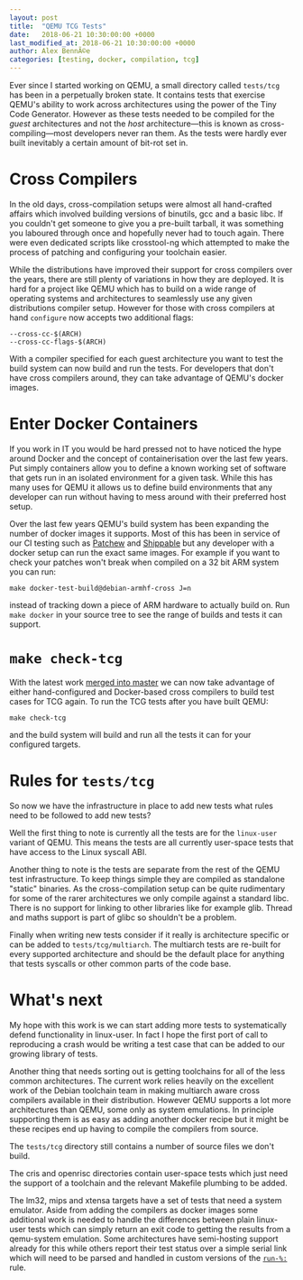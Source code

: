 ```yaml
---
layout: post
title:  "QEMU TCG Tests"
date:   2018-06-21 10:30:00:00 +0000
last_modified_at: 2018-06-21 10:30:00:00 +0000
author: Alex BennÃ©e
categories: [testing, docker, compilation, tcg]
---
```


Ever since I started working on QEMU, a small directory
called `tests/tcg` has been in a perpetually broken state. It contains
tests that exercise QEMU's ability to work across architectures using
the power of the Tiny Code Generator. However as these tests needed to
be compiled for the *guest* architectures and not the *host*
architecture&mdash;this is known as cross-compiling&mdash;most developers
never ran them. As the tests were hardly ever built inevitably a certain
amount of bit-rot set in.

# Cross Compilers

In the old days, cross-compilation setups were almost all hand-crafted
affairs which involved building versions of binutils, gcc and a basic
libc. If you couldn't get someone to give you a pre-built tarball, it
was something you laboured through once and hopefully never had to
touch again. There were even dedicated scripts like crosstool-ng which
attempted to make the process of patching and configuring your
toolchain easier.

While the distributions have improved their support for cross
compilers over the years, there are still plenty of variations in how
they are deployed. It is hard for a project like QEMU which has to
build on a wide range of operating systems and architectures to
seamlessly use any given distributions compiler setup. However for
those with cross compilers at hand `configure` now accepts two
additional flags:

    --cross-cc-$(ARCH)
    --cross-cc-flags-$(ARCH)

With a compiler specified for each guest architecture you want to test
the build system can now build and run the tests. For
developers that don't have cross compilers around, they can take
advantage of QEMU's docker images.

# Enter Docker Containers

If you work in IT you would be hard pressed not to have noticed the
hype around Docker and the concept of containerisation over the last
few years. Put simply containers allow you to define a known working
set of software that gets run in an isolated environment for a given
task. While this has many uses for QEMU it allows us to define build
environments that any developer can run without having to mess around
with their preferred host setup.

Over the last few years QEMU's build system has been expanding the
number of docker images it supports. Most of this has been in service
of our CI testing such as [Patchew](https://patchew.org/QEMU/) and
[Shippable](https://app.shippable.com/github/qemu/qemu/dashboard) but
any developer with a docker setup can run the exact same images. For
example if you want to check your patches won't break when compiled on
a 32 bit ARM system you can run:

    make docker-test-build@debian-armhf-cross J=n

instead of tracking down a piece of ARM hardware to actually build on.
Run `make docker` in your source tree to see the range of builds and
tests it can support.

# `make check-tcg`

With the latest work [merged into
master](https://git.qemu.org/?p=qemu.git;a=commit;h=de44c044420d1139480fa50c2d5be19223391218) we can now
take advantage of either hand-configured and Docker-based cross
compilers to build test cases for TCG again. To run the TCG tests
after you have built QEMU:

    make check-tcg

and the build system will build and run all the tests it can for your
configured targets.

# Rules for `tests/tcg`

So now we have the infrastructure in place to add new tests what rules
need to be followed to add new tests? 

Well the first thing to note is currently all the tests are for the
`linux-user` variant of QEMU. This means the tests are all currently
user-space tests that have access to the Linux syscall ABI.

Another thing to note is the tests are separate from the rest of the
QEMU test infrastructure. To keep things simple they are compiled as
standalone "static" binaries. As the cross-compilation setup can be
quite rudimentary for some of the rarer architectures we only compile
against a standard libc. There is no support for linking to other
libraries like for example glib. Thread and maths support is part of
glibc so shouldn't be a problem.

Finally when writing new tests consider if it really is architecture
specific or can be added to `tests/tcg/multiarch`. The multiarch tests
are re-built for every supported architecture and should be the
default place for anything that tests syscalls or other
common parts of the code base.

# What's next

My hope with this work is we can start adding more tests to
systematically defend functionality in linux-user. In fact I hope the
first port of call to reproducing a crash would be writing a test case
that can be added to our growing library of tests.

Another thing that needs sorting out is getting toolchains for all of
the less common architectures. The current work relies heavily on the
excellent work of the Debian toolchain team in making multiarch
aware cross compilers available in their distribution. However QEMU
supports a lot more architectures than QEMU, some only as system
emulations. In principle supporting them is as easy as adding another
docker recipe but it might be these recipes end up having to compile
the compilers from source.

The `tests/tcg` directory still contains a number of source files we
don't build. 

The cris and openrisc directories contain user-space tests which just
need the support of a toolchain and the relevant Makefile plumbing to
be added.

The lm32, mips and xtensa targets have a set of tests that need a
system emulator. Aside from adding the compilers as docker images some
additional work is needed to handle the differences between plain
linux-user tests which can simply return an exit code to getting the
results from a qemu-system emulation. Some architectures have
semi-hosting support already for this while others report their test
status over a simple serial link which will need to be parsed and
handled in custom versions of the
[`run-%:`](https://git.qemu.org/?p=qemu.git;a=blob;f=tests/tcg/Makefile;h=bf064153900a438e4ad8e2d79eaaac8a27d66062;hb=HEAD#l95)
rule.
